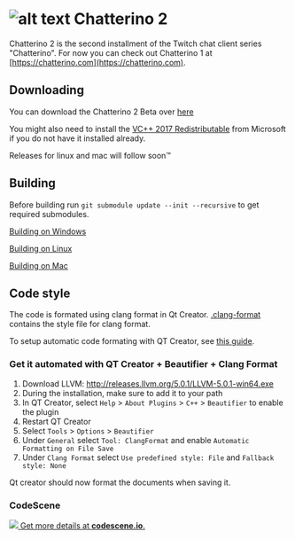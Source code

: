 ![alt text](https://fourtf.com/img/chatterino-icon-64.png)
Chatterino 2
============

Chatterino 2 is the second installment of the Twitch chat client series "Chatterino". For now you can check out Chatterino 1 at [https://chatterino.com](https://chatterino.com).

## Downloading
You can download the Chatterino 2 Beta over [here](https://chatterino.com/download/Chatterino2BetaInstaller.exe)

You might also need to install the [VC++ 2017 Redistributable](https://aka.ms/vs/15/release/vc_redist.x64.exe) from Microsoft if you do not have it installed already.

Releases for linux and mac will follow soon™

## Building
Before building run `git submodule update --init --recursive` to get required submodules.

[Building on Windows](../master/BUILDING_ON_WINDOWS.md)

[Building on Linux](../master/BUILDING_ON_LINUX.md)

[Building on Mac](../master/BUILDING_ON_MAC.md)

## Code style
The code is formated using clang format in Qt Creator. [.clang-format](https://github.com/fourtf/chatterino2/blob/master/.clang-format) contains the style file for clang format.

To setup automatic code formating with QT Creator, see [this guide](https://gist.github.com/pajlada/0296454198eb8f8789fd6fe7ea660c5b).

### Get it automated with QT Creator + Beautifier + Clang Format
1. Download LLVM: http://releases.llvm.org/5.0.1/LLVM-5.0.1-win64.exe
2. During the installation, make sure to add it to your path
3. In QT Creator, select `Help` > `About Plugins` > `C++` > `Beautifier` to enable the plugin
4. Restart QT Creator
5. Select `Tools` > `Options` > `Beautifier`
6. Under `General` select `Tool: ClangFormat` and enable `Automatic Formatting on File Save`
7. Under `Clang Format` select `Use predefined style: File` and `Fallback style: None`

Qt creator should now format the documents when saving it.

### CodeScene
[![](https://codescene.io/projects/3004/status.svg) Get more details at **codescene.io**.](https://codescene.io/projects/3004/jobs/latest-successful/results)
